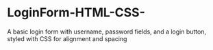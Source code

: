 # LoginForm-HTML-CSS-
A basic login form with username, password fields, and a login button, styled with CSS for alignment and spacing
